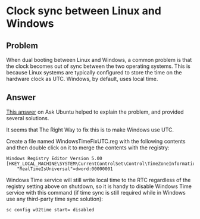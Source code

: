# Clock sync between Linux and Windows

## Problem

When dual booting between Linux and Windows, a common problem is that the clock becomes out of sync between the two operating systems. This is because Linux systems are typically configured to store the time on the hardware clock as UTC. Windows, by default, uses local time.

## Answer

[This answer](https://askubuntu.com/a/169384) on Ask Ubuntu helped to explain the problem, and provided several solutions.

It seems that The Right Way to fix this is to make Windows use UTC.

Create a file named WindowsTimeFixUTC.reg with the following contents and then double click on it to merge the contents with the registry:

    Windows Registry Editor Version 5.00
    [HKEY_LOCAL_MACHINE\SYSTEM\CurrentControlSet\Control\TimeZoneInformation]
        "RealTimeIsUniversal"=dword:00000001

Windows Time service will still write local time to the RTC regardless of the registry setting above on shutdown, so it is handy to disable Windows Time service with this command (if time sync is still required while in Windows use any third-party time sync solution):

    sc config w32time start= disabled
